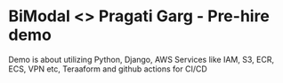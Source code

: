 # BiModal <> Pragati Garg - Pre-hire demo

Demo is about utilizing Python, Django, AWS Services like IAM, S3, ECR, ECS, VPN etc, Teraaform and github actions for CI/CD
